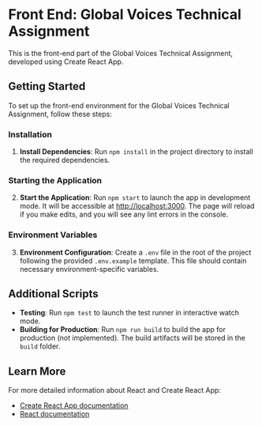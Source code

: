 # Front End: Global Voices Technical Assignment

This is the front-end part of the Global Voices Technical Assignment, developed using Create React App.

## Getting Started

To set up the front-end environment for the Global Voices Technical Assignment, follow these steps:

### Installation

1. **Install Dependencies**: Run `npm install` in the project directory to install the required dependencies.

### Starting the Application

2. **Start the Application**: Run `npm start` to launch the app in development mode. It will be accessible at [http://localhost:3000](http://localhost:3000). The page will reload if you make edits, and you will see any lint errors in the console.

### Environment Variables

3. **Environment Configuration**: Create a `.env` file in the root of the project following the provided `.env.example` template. This file should contain necessary environment-specific variables.

## Additional Scripts

- **Testing**: Run `npm test` to launch the test runner in interactive watch mode.
- **Building for Production**: Run `npm run build` to build the app for production (not implemented). The build artifacts will be stored in the `build` folder.

## Learn More

For more detailed information about React and Create React App:
- [Create React App documentation](https://facebook.github.io/create-react-app/docs/getting-started)
- [React documentation](https://reactjs.org/)
